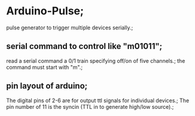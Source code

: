 # Arduino-Pulse;
pulse generator to trigger multiple devices serially.;

## serial command to control like "m01011";
read a serial command a 0/1 train specifying off/on of five channels.;
the command must start with "m".;

## pin layout of arduino;
The digital pins of 2-6 are for output ttl signals for individual devices.;
The pin number of 11 is the syncin (TTL in to generate high/low source).;







